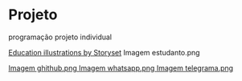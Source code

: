 # Projeto
programação projeto individual

<a href="https://storyset.com/education">Education illustrations by Storyset</a> Imagem estudanto.png

<a href="https://www.flaticon.com/br/">Imagem ghithub.png
<a href="https://www.flaticon.com/br/">Imagem whatsapp.png
<a href="https://www.flaticon.com/br/">Imagem telegrama.png
